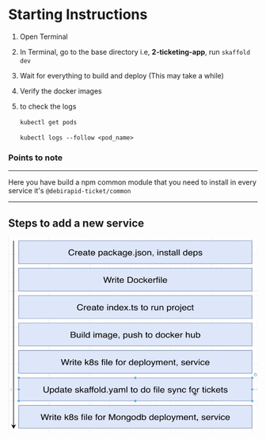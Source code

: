 # Starting Instructions

1. Open Terminal
2. In Terminal, go to the base directory i.e, **2-ticketing-app**, run `skaffold dev`
3. Wait for everything to build and deploy (This may take a while)
4. Verify the docker images
5. to check the logs

   `kubectl get pods`

   `kubectl logs --follow <pod_name>`

### Points to note

---

Here you have build a npm common module that you need to install in every service
it's `@debirapid-ticket/common`

---

## Steps to add a new service

![create new image](./z-resources/create-new-service.png)
